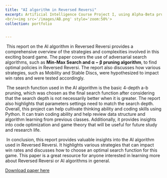 ```yaml
---
title: "AI algorithm in Reversed Reversi"
excerpt: Artificial Intelligence Course Project I, using Alpha-Beta pruning search and MCST to build an Reversed Reversi AI.
<br/><img src='/images/AB.png' style='zoom:50%'>
collection: portfolio


---
```






​    This report on the AI algorithm in Reversed Reversi provides a comprehensive overview of the strategies and complexities involved in this exciting board game. The paper covers the use of adversarial search algorithms, such as **Min-Max Search and α − β pruning algorithm**, to find optimal policies in Reversed Reversi. The report also discusses how various strategies, such as Mobility and Stable Discs, were hypothesized to impact win rates and were tested accordingly.

​     The search function used in the AI algorithm is the basic 4-depth a-b pruning, which was chosen as the final search function after considering that the search depth is not necessarily better when it is greater. The report also highlights that parameters settings need to match the search depth.  Overall, this project can help cultivate thinking ability and coding skills using Python. It can train coding ability and help review data structure and algorithm learning from previous classes. Additionally, it provides insights into code optimization and game theory that will be useful for future study and research life. 

​     In conclusion, this report provides valuable insights into the AI algorithm used in Reversed Reversi. It highlights various strategies that can impact win rates and discusses how to choose an optimal search function for this game. This paper is a great resource for anyone interested in learning more about Reversed Reversi or AI algorithms in general.

[Download paper here](https://github.com/zhuchichi56/zhuchichi56.github.io/blob/master/files/Report_of_AI_algorithm_in_Reversed_Reversi.pdf)

